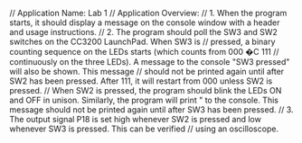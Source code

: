 // Application Name: Lab 1
// Application Overview:
// 1. When the program starts, it should display a message on the console window with a header and usage instructions.
// 2. The program should poll the SW3 and SW2 switches on the CC3200 LaunchPad. When SW3 is
// pressed, a binary counting sequence on the LEDs starts (which counts from 000 �C 111
// continuously on the three LEDs). A message to the console "SW3 pressed" will also be shown. This message
// should not be printed again until after SW2 has been pressed. After 111, it will restart from 000 unless SW2 is pressed.
// When SW2 is pressed, the program should blink the LEDs ON and OFF in unison. Similarly, the program will print
" to the console. This message should not be printed again until after SW3 has been pressed.
// 3. The output signal P18 is set high whenever SW2 is pressed and low whenever SW3 is pressed. This can be verified
// using an oscilloscope.